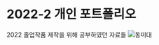# 2022-2 개인 포트폴리오 
2022 졸업작품 제작을 위해 공부하였던 자료들 
![동미대](https://user-images.githubusercontent.com/101624688/204140080-960770ac-a47d-4090-808e-b953d8893a0e.jpg)
